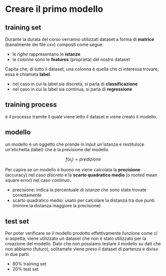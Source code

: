# Creare il primo modello

## training set
Durante la durata del corso verranno utilizzati dataset a forma di **matrice** (banalmente dei file csv) composti come segue:
- le *righe* rappresentano le **istanze** 
- le *colonne* sono le **features** (proprietà) del nostro dataset

Capita che, di tutto il dataset, una colonna è quella che ci interessa trovare, essa è chiamata **label**.

- nel caso in cui la label sia discreta, si parla di **classificazione**
- nel caso in cui la label sia continua, si parla di **regressione**

## training process
è il processo tramite il quale viene letto il dataset e viene creato il modello.

## modello
un modello è un oggetto che prende in input un'istanza e restituisce un'etichetta (label) che è la previsione del modello.

$$
f(x_j) = predizione
$$

Per capire se un modello è buono ne viene calcolata la **precisione** (accuracy) nel caso *discreto* e la **scarto quadratico medio** (o rooted mean square error) nel caso *continuo*.

- precisione: indica la percentuale di istanze che sono state trovate correttamente
- scarto quadratico medio: usato per calcolare la distanza tra due punti (minore la distanza maggiore la precisione)

## test set
Per poter verificare se il modello prodotto effettivamente funzione come ci si aspetta, viene utilizzato un dataset che non è stato utilizzato per la creazione del modello. Dato che non possiamo testare il modello su dati che non abbiamo (futuro), solitamete viene preso il dataset di partenza e diviso in due parti:
- 80% training set
- 20% test set

